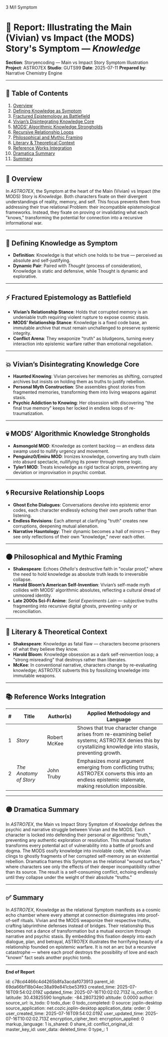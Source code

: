 3 M/I Symptom

# 📘 Report: Illustrating the Main (Vivian) vs Impact (the MODS) Story's Symptom — *Knowledge*

**Section**: Storyencoding — Main vs Impact Story Symptom Illustration
**Project**: ASTRO7EX
**Studio**: GUTS99
**Date**: 2025-07-11
**Prepared by**: Narrative Chemistry Engine

---

## 📓 Table of Contents

1. [Overview](#overview)
2. [Defining Knowledge as Symptom](#defining-knowledge-as-symptom)
3. [Fractured Epistemology as Battlefield](#fractured-epistemology-as-battlefield)
4. [Vivian’s Disintegrating Knowledge Core](#vivians-disintegrating-knowledge-core)
5. [MODS’ Algorithmic Knowledge Strongholds](#mods-algorithmic-knowledge-strongholds)
6. [Recursive Relationship Loops](#recursive-relationship-loops)
7. [Philosophical and Mythic Framing](#philosophical-and-mythic-framing)
8. [Literary & Theoretical Context](#literary--theoretical-context)
9. [Reference Works Integration](#reference-works-integration)
10. [Dramatica Summary](#dramatica-summary)
11. [Summary](#summary)

---

## 🧠 Overview

In *ASTRO7EX*, the Symptom at the heart of the Main (Vivian) vs Impact (the MODS) Story is *Knowledge*. Both characters fixate on their divergent understandings of reality, memory, and self. This focus prevents them from addressing their true relational Problem: their incompatible epistemological frameworks. Instead, they fixate on proving or invalidating what each "knows," transforming the potential for connection into a recursive informational war.

---

## 🎯 Defining Knowledge as Symptom

* **Definition**: Knowledge is that which one holds to be true — perceived as absolute and self-justifying.
* **Dynamic Pair**: Paired with *Thought* (process of consideration), Knowledge is static and defensive, while Thought is dynamic and explorative.

---

## ⚡ Fractured Epistemology as Battlefield

* **Vivian’s Relationship Stance**: Holds that corrupted memory is an undeniable truth requiring violent rupture to expose cosmic stasis.
* **MODS’ Relationship Stance**: Knowledge is a fixed code base, an immutable archive that must remain unchallenged to preserve systemic integrity.
* **Conflict Arena**: They weaponize "truth" as bludgeons, turning every interaction into epistemic warfare rather than emotional negotiation.

---

## 💥 Vivian’s Disintegrating Knowledge Core

* **Haunted Knowing**: Vivian perceives her memories as shifting, corrupted archives but insists on holding them as truths to justify rebellion.
* **Personal Myth Construction**: She assembles ghost stories from fragmented memories, transforming them into living weapons against stasis.
* **Psychic Addiction to Knowing**: Her obsession with discovering "the final true memory" keeps her locked in endless loops of re-traumatization.

---

## 💀 MODS’ Algorithmic Knowledge Strongholds

* **Asmongold MOD**: Knowledge as content backlog — an endless data swamp used to nullify urgency and movement.
* **Penguinz0/Emiru MOD**: Ironizes knowledge, converting any truth claim into absurd spectacle, nullifying its power through meme logic.
* **Tyler1 MOD**: Treats knowledge as rigid tactical scripts, preventing any deviation or improvisation in psychic combat.

---

## 🌀 Recursive Relationship Loops

* **Ghost Echo Dialogues**: Conversations devolve into epistemic error codes, each character endlessly echoing their own proofs rather than listening.
* **Endless Revisions**: Each attempt at clarifying "truth" creates new corruptions, deepening mutual alienation.
* **Narrative Hauntology**: Their dynamic becomes a hall of mirrors — they see only reflections of their own "knowledge," never each other.

---

## 🌑 Philosophical and Mythic Framing

* **Shakespeare**: Echoes *Othello*'s destructive faith in "ocular proof," where the need to hold knowledge as absolute truth leads to irreversible collapse.
* **Harold Bloom’s American Self-Invention**: Vivian’s self-made myth collides with MODS’ algorithmic absolutes, reflecting a cultural dread of unmoored identity.
* **Late 2000s Sci-Fi Anime**: *Serial Experiments Lain* — subjective truths fragmenting into recursive digital ghosts, preventing unity or reconciliation.

---

## 📖 Literary & Theoretical Context

* **Shakespeare**: Knowledge as fatal flaw — characters become prisoners of what they believe they know.
* **Harold Bloom**: Knowledge obsession as a dark self-reinvention loop; a "strong misreading" that destroys rather than liberates.
* **McKee**: In conventional narrative, characters change by re-evaluating knowledge; ASTRO7EX subverts this by fossilizing knowledge into immutable weapons.

---

## 📚 Reference Works Integration

| # | **Title**              | **Author(s)** | **Applied Methodology and Language**                                                                                                                      |
| - | ---------------------- | ------------- | --------------------------------------------------------------------------------------------------------------------------------------------------------- |
| 1 | *Story*                | Robert McKee  | Shows that true character change arises from re-examining belief systems; ASTRO7EX denies this by crystallizing knowledge into stasis, preventing growth. |
| 2 | *The Anatomy of Story* | John Truby    | Emphasizes moral argument emerging from conflicting truths; ASTRO7EX converts this into an endless epistemic stalemate, making resolution impossible.     |

---

## 🟣 Dramatica Summary

In *ASTRO7EX*, the Main vs Impact Story Symptom of *Knowledge* defines the psychic and narrative struggle between Vivian and the MODS. Each character is locked into defending their personal or algorithmic "truth," preventing any authentic exploration or resolution. This mutual fixation transforms every potential act of vulnerability into a battle of proofs and dogma. The MODS ossify knowledge into inviolable code, while Vivian clings to ghostly fragments of her corrupted self-memory as an existential rebellion. Dramatica frames this Symptom as the relational "wound surface," where characters see only the effects of their deeper incompatibility rather than its source. The result is a self-consuming conflict, echoing endlessly until they collapse under the weight of their absolute "truths."

---

## ✅ Summary

In *ASTRO7EX*, Knowledge as the relational Symptom manifests as a cosmic echo chamber where every attempt at connection disintegrates into proof-of-self rituals. Vivian and the MODS weaponize their respective truths, crafting labyrinthine defenses instead of bridges. Their relationship thus becomes not a dance of transformation but a mutual exorcism through narrative and psychic stasis. By embedding this fixation deeply into each dialogue, plan, and betrayal, ASTRO7EX illustrates the horrifying beauty of a relationship founded on epistemic warfare. It is not an arc but a recursive catastrophe — where each proof destroys the possibility of love and each "known" fact seals another psychic tomb.

---

**End of Report**


id: c78cd4466c4d4265b8fa3acdaf073913
parent_id: 69da66bf18b04ec38a99e841cbe53f93
created_time: 2025-07-16T09:54:02.019Z
updated_time: 2025-07-16T10:02:02.713Z
is_conflict: 0
latitude: 30.43825590
longitude: -84.28073290
altitude: 0.0000
author: 
source_url: 
is_todo: 0
todo_due: 0
todo_completed: 0
source: joplin-desktop
source_application: net.cozic.joplin-desktop
application_data: 
order: 0
user_created_time: 2025-07-16T09:54:02.019Z
user_updated_time: 2025-07-16T10:02:02.713Z
encryption_cipher_text: 
encryption_applied: 0
markup_language: 1
is_shared: 0
share_id: 
conflict_original_id: 
master_key_id: 
user_data: 
deleted_time: 0
type_: 1